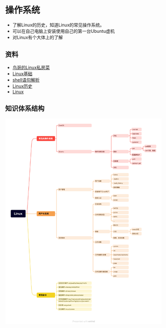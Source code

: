 # 操作系统
* 了解Linux的历史，知道Linux的常见操作系统。
* 可以在自己电脑上安装使用自己的第一台Ubuntu虚机
* 对Linux有个大体上的了解

## 资料

* [鸟哥的Linux私房菜](https://tiramisutes.github.io/images/PDF/vbird-linux-basic-4e.pdf) 
* [Linux基础](https://linuxtools-rst.readthedocs.io/zh_CN/latest/base/index.html)
* [shell语句解析](https://explainshell.com/)
* [Linux历史](https://zh.wikipedia.org/wiki/Linux%E5%8E%86%E5%8F%B2 )
* [Linux](https://zh.wikipedia.org/wiki/Linux)

## 知识体系结构

![](../images/linux-path.png)
